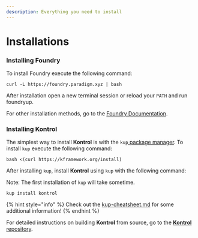 ```yaml
---
description: Everything you need to install
---
```


# Installations

### Installing Foundry <a href="#h.nx9ig3q6eqt5" id="h.nx9ig3q6eqt5"></a>

To install Foundry execute the following command:

```
curl -L https://foundry.paradigm.xyz | bash
```

After installation open a new terminal session or reload your `PATH` and run foundryup.

For other installation methods, go to the [Foundry Documentation](https://book.getfoundry.sh/getting-started/installation).

### Installing Kontrol <a href="#h.c2tiycvv94xz" id="h.c2tiycvv94xz"></a>

The simplest way to install **Kontrol** is with the `kup`[ ](https://github.com/runtimeverification/kup)[package manager](https://github.com/runtimeverification/kup). To install `kup` execute the following command:

```
bash <(curl https://kframework.org/install)
```

After installing `kup`, install **Kontrol** using `kup` with the following command:

Note: The first installation of `kup` will take sometime.

```
kup install kontrol
```

{% hint style="info" %}
Check out the [kup-cheatsheet.md](../../cheatsheets/kup-cheatsheet.md "mention") for some additional information!
{% endhint %}

For detailed instructions on building **Kontrol** from source, go to the [**Kontrol** repository](https://github.com/runtimeverification/kontrol).
